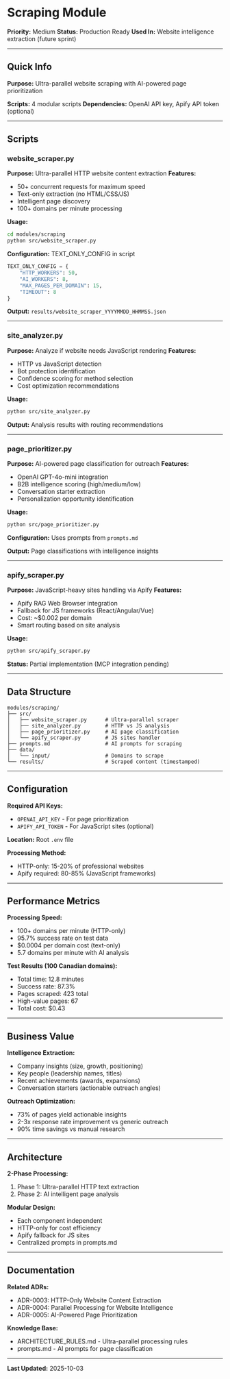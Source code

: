 # Scraping Module

**Priority:** Medium
**Status:** Production Ready
**Used In:** Website intelligence extraction (future sprint)

---

## Quick Info

**Purpose:** Ultra-parallel website scraping with AI-powered page prioritization

**Scripts:** 4 modular scripts
**Dependencies:** OpenAI API key, Apify API token (optional)

---

## Scripts

### website_scraper.py
**Purpose:** Ultra-parallel HTTP website content extraction
**Features:**
- 50+ concurrent requests for maximum speed
- Text-only extraction (no HTML/CSS/JS)
- Intelligent page discovery
- 100+ domains per minute processing

**Usage:**
```bash
cd modules/scraping
python src/website_scraper.py
```

**Configuration:** TEXT_ONLY_CONFIG in script
```python
TEXT_ONLY_CONFIG = {
    "HTTP_WORKERS": 50,
    "AI_WORKERS": 8,
    "MAX_PAGES_PER_DOMAIN": 15,
    "TIMEOUT": 8
}
```

**Output:** `results/website_scraper_YYYYMMDD_HHMMSS.json`

---

### site_analyzer.py
**Purpose:** Analyze if website needs JavaScript rendering
**Features:**
- HTTP vs JavaScript detection
- Bot protection identification
- Confidence scoring for method selection
- Cost optimization recommendations

**Usage:**
```bash
python src/site_analyzer.py
```

**Output:** Analysis results with routing recommendations

---

### page_prioritizer.py
**Purpose:** AI-powered page classification for outreach
**Features:**
- OpenAI GPT-4o-mini integration
- B2B intelligence scoring (high/medium/low)
- Conversation starter extraction
- Personalization opportunity identification

**Usage:**
```bash
python src/page_prioritizer.py
```

**Configuration:** Uses prompts from `prompts.md`

**Output:** Page classifications with intelligence insights

---

### apify_scraper.py
**Purpose:** JavaScript-heavy sites handling via Apify
**Features:**
- Apify RAG Web Browser integration
- Fallback for JS frameworks (React/Angular/Vue)
- Cost: ~$0.002 per domain
- Smart routing based on site analysis

**Usage:**
```bash
python src/apify_scraper.py
```

**Status:** Partial implementation (MCP integration pending)

---

## Data Structure

```
modules/scraping/
├── src/
│   ├── website_scraper.py      # Ultra-parallel scraper
│   ├── site_analyzer.py        # HTTP vs JS analysis
│   ├── page_prioritizer.py     # AI page classification
│   └── apify_scraper.py        # JS sites handler
├── prompts.md                  # AI prompts for scraping
├── data/
│   └── input/                  # Domains to scrape
└── results/                    # Scraped content (timestamped)
```

---

## Configuration

**Required API Keys:**
- `OPENAI_API_KEY` - For page prioritization
- `APIFY_API_TOKEN` - For JavaScript sites (optional)

**Location:** Root `.env` file

**Processing Method:**
- HTTP-only: 15-20% of professional websites
- Apify required: 80-85% (JavaScript frameworks)

---

## Performance Metrics

**Processing Speed:**
- 100+ domains per minute (HTTP-only)
- 95.7% success rate on test data
- $0.0004 per domain cost (text-only)
- 5.7 domains per minute with AI analysis

**Test Results (100 Canadian domains):**
- Total time: 12.8 minutes
- Success rate: 87.3%
- Pages scraped: 423 total
- High-value pages: 67
- Total cost: $0.43

---

## Business Value

**Intelligence Extraction:**
- Company insights (size, growth, positioning)
- Key people (leadership names, titles)
- Recent achievements (awards, expansions)
- Conversation starters (actionable outreach angles)

**Outreach Optimization:**
- 73% of pages yield actionable insights
- 2-3x response rate improvement vs generic outreach
- 90% time savings vs manual research

---

## Architecture

**2-Phase Processing:**
1. Phase 1: Ultra-parallel HTTP text extraction
2. Phase 2: AI intelligent page analysis

**Modular Design:**
- Each component independent
- HTTP-only for cost efficiency
- Apify fallback for JS sites
- Centralized prompts in prompts.md

---

## Documentation

**Related ADRs:**
- ADR-0003: HTTP-Only Website Content Extraction
- ADR-0004: Parallel Processing for Website Intelligence
- ADR-0005: AI-Powered Page Prioritization

**Knowledge Base:**
- ARCHITECTURE_RULES.md - Ultra-parallel processing rules
- prompts.md - AI prompts for page classification

---

**Last Updated:** 2025-10-03
